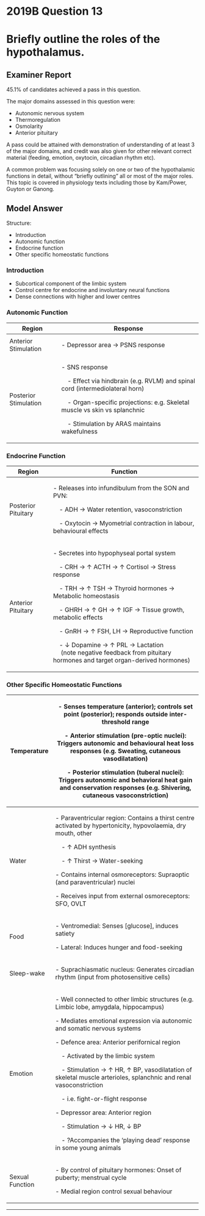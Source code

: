 # 2019B Question 13 
# Briefly outline the roles of the hypothalamus.


## Examiner Report
45.1% of candidates achieved a pass in this question.


The major domains assessed in this question were:
- Autonomic nervous system
- Thermoregulation
- Osmolarity
- Anterior pituitary


A pass could be attained with demonstration of understanding of at least 3 of the major domains, and credit was also given for other relevant correct material (feeding, emotion, oxytocin, circadian rhythm etc).


A common problem was focusing solely on one or two of the hypothalamic functions in detail, without “briefly outlining” all or most of the major roles.
This topic is covered in physiology texts including those by Kam/Power, Guyton or Ganong.


## Model Answer
Structure:
- Introduction
- Autonomic function
- Endocrine function
- Other specific homeostatic functions

### Introduction
- Subcortical component of the limbic system
- Control centre for endocrine and involuntary neural functions
- Dense connections with higher and lower centres

### Autonomic Function

|Region|Response|
| -- | -- |
|Anterior Stimulation|<p>- Depressor area → PSNS response</p>|
|Posterior Stimulation|<p>- SNS response</p><p>&emsp;- Effect via hindbrain (e.g. RVLM) and spinal cord (intermediolateral horn)</p><p>&emsp;- Organ-specific projections: e.g. Skeletal muscle vs skin vs splanchnic</p><p>&emsp;- Stimulation by ARAS maintains wakefulness</p>|

### Endocrine Function

|Region|Function|
| -- | -- |
|Posterior Pituitary|<p>- Releases into infundibulum from the SON and PVN:</p><p>&emsp;- ADH → Water retention, vasoconstriction</p><p>&emsp;- Oxytocin → Myometrial contraction in labour, behavioural effects</p>|
|Anterior Pituitary|<p>- Secretes into hypophyseal portal system</p><p>&emsp;- CRH → ↑ ACTH → ↑ Cortisol → Stress response</p><p>&emsp;- TRH → ↑ TSH → Thyroid hormones → Metabolic homeostasis</p><p>&emsp;- GHRH → ↑ GH → ↑ IGF → Tissue growth, metabolic effects</p><p>&emsp;- GnRH → ↑ FSH, LH → Reproductive function</p><p>&emsp;- ↓ Dopamine → ↑ PRL → Lactation<br>&emsp;  (note negative feedback from pituitary hormones and target organ-derived hormones)</p>|

### Other Specific Homeostatic Functions

|Temperature|<p>- Senses temperature (anterior); controls set point (posterior); responds outside inter-threshold range</p><p>- Anterior stimulation (pre-optic nuclei): Triggers autonomic and behavioural heat loss responses (e.g. Sweating, cutaneous vasodilatation)</p><p>- Posterior stimulation (tuberal nuclei): Triggers autonomic and behavioral heat gain and conservation responses (e.g. Shivering, cutaneous vasoconstriction)</p>|
| -- | -- |
|Water|<p>- Paraventricular region: Contains a thirst centre activated by hypertonicity, hypovolaemia, dry mouth, other</p><p>&emsp;- ↑ ADH synthesis</p><p>&emsp;- ↑ Thirst → Water-seeking</p><p>- Contains internal osmoreceptors: Supraoptic (and paraventricular) nuclei</p><p>- Receives input from external osmoreceptors: SFO, OVLT</p>|
|Food|<p>- Ventromedial: Senses [glucose], induces satiety</p><p>- Lateral: Induces hunger and food-seeking</p>|
|Sleep-wake|<p>- Suprachiasmatic nucleus: Generates circadian rhythm (input from photosensitive cells)</p>|
|Emotion|<p>- Well connected to other limbic structures (e.g. Limbic lobe, amygdala, hippocampus)</p><p>- Mediates emotional expression via autonomic and somatic nervous systems</p><p>- Defence area: Anterior perifornical region</p><p>&emsp;- Activated by the limbic system</p><p>&emsp;- Stimulation → ↑ HR, ↑ BP, vasodilatation of skeletal muscle arterioles, splanchnic and renal vasoconstriction</p><p>&emsp;- i.e. fight-or-flight response</p><p>- Depressor area: Anterior region</p><p>&emsp;- Stimulation → ↓ HR, ↓ BP</p><p>&emsp;- ?Accompanies the ‘playing dead’ response in some young animals</p><p></p>|
|Sexual Function|<p>- By control of pituitary hormones: Onset of puberty; menstrual cycle</p><p>- Medial region control sexual behaviour</p>|

--- 

